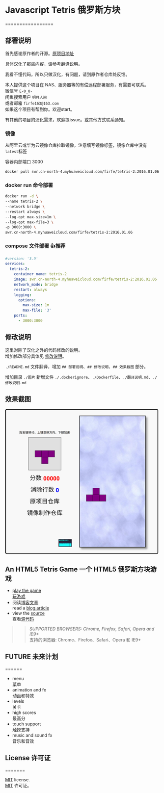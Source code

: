 # Javascript Tetris 俄罗斯方块
=================

## 部署说明

首先感谢原作者的开源。[原项目地址](https://github.com/jakesgordon/javascript-tetris)

具体汉化了那些内容，请参考[翻译说明](./翻译说明.md)。

我看不懂代码，所以只做汉化，有问题，请到原作者仓库处反馈。

本人提供这个项目在 NAS、服务器等的有偿远程部署服务，有需要可联系。  
微信号 `E-0_0-`  
闲鱼搜索用户 `明月人间`  
或者邮箱 `firfe163@163.com`  
如果这个项目有帮到你。欢迎start。

有其他的项目的汉化需求，欢迎提issue。或其他方式联系通知。

### 镜像

从阿里云或华为云镜像仓库拉取镜像，注意填写镜像标签，镜像仓库中没有`latest`标签

容器内部端口 3000

```bash
docker pull swr.cn-north-4.myhuaweicloud.com/firfe/tetris-2:2016.01.06
```

### docker run 命令部署

```bash
docker run -d \
--name tetris-2 \
--network bridge \
--restart always \
--log-opt max-size=1m \
--log-opt max-file=3 \
-p 3000:3000 \
swr.cn-north-4.myhuaweicloud.com/firfe/tetris-2:2016.01.06
```
### compose 文件部署 👍推荐

```yaml
#version: '3.9'
services:
  tetris-2:
    container_name: tetris-2
    image: swr.cn-north-4.myhuaweicloud.com/firfe/tetris-2:2016.01.06
    network_mode: bridge
    restart: always
    logging:
      options:
        max-size: 1m
        max-file: '3'
    ports:
      - 3000:3000
```

## 修改说明

这里对除了汉化之外的代码修改的说明。  
增加修改部分具体见 [修改说明](./修改说明.md)。

`./README.md` 文件翻译，增加 `## 部署说明`、`## 修改说明`、`## 效果截图` 部分。

增加目录 `./图片`
新增文件 `./.dockerignore`、`./Dockerfile`、`./翻译说明.md`、`./修改说明.md`

## 效果截图

<img src="图片/效果图.png" width="500" />


## An HTML5 Tetris Game 一个 HTML5 俄罗斯方块游戏

 * [play the game](http://codeincomplete.com/projects/tetris/)  
   [玩游戏](http://codeincomplete.com/projects/tetris/)
 * 阅读[博客文章](http://codeincomplete.com/posts/2011/10/10/javascript_tetris/)  
   read a [blog article](http://codeincomplete.com/posts/2011/10/10/javascript_tetris/)
 * view the [source](https://github.com/jakesgordon/javascript-tetris)  
   查看[源代码](https://github.com/jakesgordon/javascript-tetris)

>> _*SUPPORTED BROWSERS*: Chrome, Firefox, Safari, Opera and IE9+_  
>> 支持的浏览器: Chrome、Firefox、Safari、Opera 和 IE9+

## FUTURE 未来计划
======

* menu  
  菜单
* animation and fx  
  动画和特效
* levels  
  关卡
* high scores  
  最高分
* touch support  
  触摸支持
* music and sound fx  
  音乐和音效


## License 许可证
=======

[MIT](http://en.wikipedia.org/wiki/MIT_License) license.   
[MIT](http://en.wikipedia.org/wiki/MIT_License) 许可证。


